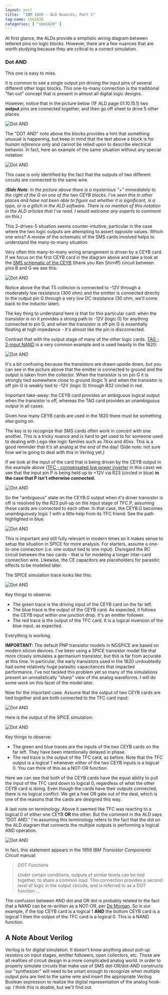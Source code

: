```yaml
---
layout: post
title:  "IBM 1620 - ALD Nuances, Part 1"
tag-name: ibm1620
categories: [ "ibm1620" ]
---
```


At first glance, the ALDs provide a simplistic wiring
diagram between lettered pins on logic blocks.  However, there are a few nuances that are worth studying because they are critical 
to a correct simulation.

### Dot AND

This one is easy to miss. 

It is common to see a single output pin driving the 
input pins of several different other logic blocks.  This 
one-to-many connection is the traditional "fan out" concept that is present in almost all 
digital logic designs.

However, notice that in the picture below (1F ALD page 01.10.15.1) two **output** pins are connected together,
and then go off sheet to drive 5 other places. 

![Dot AND](/assets/images/dot-and.jpg)

The "DOT AND" note above the blocks provides a hint that something unusual is happening, but 
keep in mind that 
the text above a block is for _human reference only_ and cannot be relied upon to describe
electrical behavior. In fact, here an example of the same situation without 
any special notation:

![Dot AND](/assets/images/dot-and-2.jpg)

This case is only identified by the fact that the outputs of two different circuits
are connected to the same wire.

_(**Side Note**: In the picture above there is a mysterious "+" immediately to the right 
of the G on one of the two CEYB blocks.  I've seen this in other places and 
have not been able to figure out whether it is significant, is a typo, or is a glitch 
in the ALD software. There is no mention of this notation in the ALD articles that 
I've read. I would welcome any experts to comment on this.)_

This 2-drives-5 situation seems counter-intuitive, particular in the case where the two logic outputs are 
attempting to assert opposite values. Which one wins? A review of the schematic of the SMS cards 
involved helps to understand the many-to-many situation.

Very often this many-to-many wiring arrangement is driven by a CEYB card. If we focus 
on the first CEYB card in the diagram above and take a look at the [SMS schematic of 
the CEYB](https://static.righto.com/sms/CEYB.html) (thank you Ken Shirriff) circuit between
pins B and G we see this:

![Dot AND](/assets/images/dot-and-3.jpg)

Notice above the that T5 collector is connected to -12V through a moderately low resistance (300 ohm) and the emitter is connected directly to the output pin G through a very low DC resistance (30 ohm, we'll come back to the inductor later).

The key thing to understand here is that for this particular card: when the transistor is on it provides a strong path to -12V (logic 0) for anything connected to pin G, and when the transistor is off pin G is essentially floating at high impedance - it's almost like the pin is disconnected.

Contrast that with the output stage of many of the other logic cards.  [TAG - 2-input NAND](https://static.righto.com/sms/TAG.html) is a very common example and is used heavily in the 1620:

![Dot AND](/assets/images/dot-and-4.jpg)

It's a bit confusing because the transistors are drawn upside down, but you can see in the picture above that the emitter is 
connected to ground and the output is taken from the collector. When the transistor is on pin G it is strongly tied somewhere close to ground (logic 1) and when the transistor is off pin G is weakly tied to -12V (logic 0)
through R32 circled in red.

Important take-away: the CEYB card provides an ambiguous logical output when the transistor is off, whereas the TAG card provides an unambiguous output in all cases.

Given how many CEYB cards are used in the 1620 there must be something else going on.

The key is to recognize that SMS cards often work in concert with one another. This is a tricky nuance and is hard to get used to for someone used to dealing with Lego-like logic families such as 74xx and 40xx. This is a good reminder that it's all analog at the end of the day! (Side note: not sure how we're going to deal with this in Verilog yet.)

If we look at the input of the card that is being driven by the CEYB output in the example above ([TFC - compensated low power inverter](https://static.righto.com/sms/TFC.html) in this case) we 
see that the input pin P is being held up to +12V via R23 (circled in blue)
**in the case that P isn't otherwise connected.**

![Dot AND](/assets/images/dot-and-5.jpg)

So the "ambiguous" state on the CEYB.G output when it's driver transistor is off is resolved by the R23 pull-up on the input stage of TFC.P, assuming these cards are connected to each other. In that case, the CEYB.G becomes unambiguously logic 1 with a little help from its TFC friend. See the path highlighted in blue:

![Dot AND](/assets/images/dot-and-6.gif)

This is important and still fully relevant in modern times so it makes sense to setup the situation 
in SPICE for more analysis. For starters, assume a one-to-one connection (i.e. one output tied to one input). Disregard the 
RC circuit between the two cards - that is for modeling a longer inter-card connection wire. Likewise,
the CE capacitors are placeholders for parasitic effects to be modeled later.

The SPICE simulation trace looks like this:

![Dot AND](/assets/images/dot-and-7.jpg)

Key things to observe:
* The green trace is the driving input of the CEYB card on the far left.
* The blue trace is the output of the CEYB card.  As expected, it follows the CEYB input 
within one junction drop. It's an emitter follower.
* The red trace is the output of the TFC card. It is a logical inversion 
of the blue input, as expected.  

Everything is working.

**IMPORTANT:** The default PNP transistor models in NGSPICE are based on modern silicon 
devices. I've been using a SPICE transistor model file that more closely simulates
a germanium transistor, but this is far from accurate at this time. In particular,
the early transistors used in the 1620 undoubtedly had some relatively huge parasitic
capacitances that impacted performance. I've not tackled this problem yet so many of the 
simulations present an unrealistically "sharp" view of the analog waveforms. I will 
do some work on this facet of the model later.

Now for the important case.  Assume that the output of two CEYB cards are tied together and are 
both connected to the TFC card input:

![Dot AND](/assets/images/dot-and-8.jpg)

Here is the output of the SPICE simulation:

![Dot AND](/assets/images/dot-and-9.jpg)

Key things to observe:
* The green and blue traces are the inputs of the two CEYB cards on the far left. 
They have been intentionally delayed in phase.
* The red trace is the output of the TFC card, as before. Note that the TFC output
is a logical 1 whenever *either* of the two CEYB inputs is a logical 0. You 
can think of this as a NOT-OR function.

Here we can see that both of the CEYB cards have the equal ability to pull the input
of the TFC card down to logical 0, regardless of what the other CEYB card is doing.
Even though the cards have their outputs connected, there is no logical conflict.
We get a free OR gate out of the deal, which is one of the reasons that the cards
are designed this way.  

 A last note on terminology.  Above it seemed like TFC was reacting to a logical 0 
 of either one CEYB **OR** the other.  But the comment in the ALD says "DOT AND."
 I'm assuming this terminology refers to the fact that the dot on the ALD diagram
 that connects the multiple 
 outputs is performing a logical AND operation.  
 
 ![Dot AND](/assets/images/dot-and-10.jpg)

 In fact, this statement appears in the 1959 _IBM Transistor Components Circuit_ manual:

 > *DOT Functions*
 >
 > Under certain conditions, outputs of similar levels can be tied together,
 > to share a common load. This connection provides a second level of logic
 > in the output circuits, and is referred to as a DOT function ...

The confusion between AND dot and OR dot is probably related to the fact
that a NAND can be re-written as a NOT-OR, per [De Morgan](https://en.wikipedia.org/wiki/De_Morgan%27s_laws). So in our example, if the 
top CEYB card is a logical 1 **AND** the bottom CEYB card is a logical 1 
then the output of the TFC card is a logical 0.  This is a NAND function.

## A Note About Verilog

 Verilog is for digital simulation. It doesn't know anything about pull-up resistors
 on input stages, emitter followers, open collectors, etc. Those are all 
 realities of circuit design in a more complicated analog world. In order to properly
 simulate circuits that make use of SMS dot-OR/dot-AND constructs our "synthesizer"
 will need to be smart enough to recognize when multiple output pins are tied 
 to the same wire and insert the appropriate Verilog Boolean expression to realize 
 the digital representation of the analog hook-up. I think this is doable,
 but we'll find out.



 















